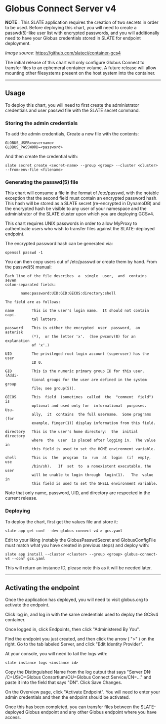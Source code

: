 # Globus Connect Server v4

**NOTE** : This SLATE application requires the creation of two secrets in order to be used. Before deploying this chart, you will need to create a passwd(5)-like user list with encrypted passwords, and you will additionally need to have your Globus credentials stored in SLATE for endpoint deployment. 

*Image source*: https://github.com/slateci/container-gcs4

The initial release of this chart will only configure Globus Connect to transfer files to an ephemeral container volume. A future release will allow mounting other filesystems present on the host system into the container.

---
## Usage
To deploy this chart, you will need to first create the administrator credentials and user passwd file with the SLATE secret command. 

### Storing the admin credentials
To add the admin credentials, Create a new file with the contents:

```
GLOBUS_USER=<username>
GLOBUS_PASSWORD=<password>
```

And then create the credential with:

```
slate secret create <secret-name> --group <group> --cluster <cluster> --from-env-file <filename>
```

### Generating the passwd(5) file
This chart will consume a file in the format of /etc/passwd, with the notable exception that the second field must contain an encrypted password hash. This hash will be stored as a SLATE secret (re-encrypted in DynamoDB) and the encrypted hash be visible to any user of your namespace and the administrator of the SLATE cluster upon which you are deploying GCSv4. 

This chart requires UNIX passwords in order to allow MyProxy to authenticate users who wish to transfer files against the SLATE-deployed endpoint.

The encrypted password hash can be generated via:
```
openssl passwd -1
```

You can then copy users out of /etc/passwd or create them by hand. From the passwd(5) manual:
```
Each line of the file describes  a  single  user,  and  contains  seven
colon-separated fields:

       name:password:UID:GID:GECOS:directory:shell

The field are as follows:

name        This is the user's login name.  It should not contain capi‐
            tal letters.

password    This is either the encrypted  user  password,  an  asterisk
            (*),  or the letter 'x'.  (See pwconv(8) for an explanation
            of 'x'.)

UID         The privileged root login account (superuser) has the  user
            ID 0.

GID         This is the numeric primary group ID for this user.  (Addi‐
            tional groups for the user are defined in the system  group
            file; see group(5)).

GECOS       This  field  (sometimes  called  the  "comment  field")  is
            optional and used only for  informational  purposes.   Usu‐
            ally,  it  contains  the full username.  Some programs (for
            example, finger(1)) display information from this field.

directory   This is the user's home directory:  the  initial  directory
            where  the  user  is placed after logging in.  The value in
            this field is used to set the HOME environment variable.

shell       This is  the  program  to  run  at  login  (if  empty,  use
            /bin/sh).   If  set  to  a nonexistent executable, the user
            will be unable to login through  login(1).   The  value  in
            this field is used to set the SHELL environment variable.
```

Note that only name, password, UID, and directory are respected in the current release.

### Deploying 
To deploy the chart, first get the values file and store it:
```
slate app get-conf --dev globus-connect-v4 > gcs.yaml
```

Edit to your liking (notably the GlobusPasswdSecret and GlobusConfigFile must match what you have created in previous steps) and deploy with:
```
slate app install --cluster <cluster> --group <group> globus-connect-v4 --conf gcs.yaml
```

This will return an instance ID, please note this as it will be needed later.

--- 
## Activating the endpoint
Once the application has deployed, you will need to visit globus.org to activate the endpoint.

Click log in, and log in with the same credentials used to deploy the GCSv4 container.

Once logged in, click Endpoints, then click "Administered By You". 

Find the endpoint you just created, and then click the arrow ( ">" ) on the right. Go to the tab labeled Server, and click "Edit Identity Provider".


At your console, you will need to tail the logs with:
```
slate instance logs <instance id>
```

Copy the Distinguished Name from the log output that says "Server DN: /C=US/O=Globus Consortium/OU=Globus Connect Service/CN=..." and paste it into the field that says "DN". Click Save Changes.

On the Overview page, click "Activate Endpoint". You will need to enter your admin credentials and then the endpoint should be activated.

Once this has been completed, you can transfer files between the SLATE-deployed Globus endpoint and any other Globus endpoint where you have access.
